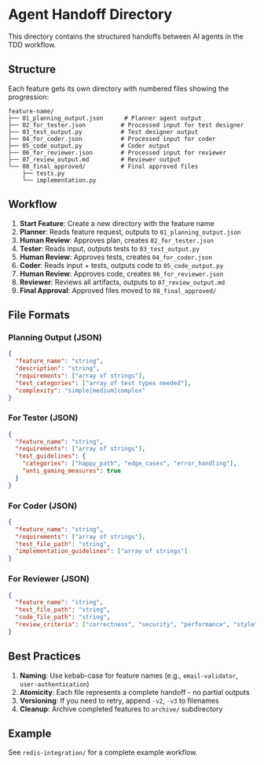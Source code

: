 # Agent Handoff Directory

This directory contains the structured handoffs between AI agents in the TDD workflow.

## Structure

Each feature gets its own directory with numbered files showing the progression:

```
feature-name/
├── 01_planning_output.json      # Planner agent output
├── 02_for_tester.json          # Processed input for test designer
├── 03_test_output.py           # Test designer output
├── 04_for_coder.json           # Processed input for coder
├── 05_code_output.py           # Coder output
├── 06_for_reviewer.json        # Processed input for reviewer
├── 07_review_output.md         # Reviewer output
└── 08_final_approved/          # Final approved files
    ├── tests.py
    └── implementation.py
```

## Workflow

1. **Start Feature**: Create a new directory with the feature name
2. **Planner**: Reads feature request, outputs to `01_planning_output.json`
3. **Human Review**: Approves plan, creates `02_for_tester.json`
4. **Tester**: Reads input, outputs tests to `03_test_output.py`
5. **Human Review**: Approves tests, creates `04_for_coder.json`
6. **Coder**: Reads input + tests, outputs code to `05_code_output.py`
7. **Human Review**: Approves code, creates `06_for_reviewer.json`
8. **Reviewer**: Reviews all artifacts, outputs to `07_review_output.md`
9. **Final Approval**: Approved files moved to `08_final_approved/`

## File Formats

### Planning Output (JSON)
```json
{
  "feature_name": "string",
  "description": "string",
  "requirements": ["array of strings"],
  "test_categories": ["array of test types needed"],
  "complexity": "simple|medium|complex"
}
```

### For Tester (JSON)
```json
{
  "feature_name": "string",
  "requirements": ["array of strings"],
  "test_guidelines": {
    "categories": ["happy_path", "edge_cases", "error_handling"],
    "anti_gaming_measures": true
  }
}
```

### For Coder (JSON)
```json
{
  "feature_name": "string",
  "requirements": ["array of strings"],
  "test_file_path": "string",
  "implementation_guidelines": ["array of strings"]
}
```

### For Reviewer (JSON)
```json
{
  "feature_name": "string",
  "test_file_path": "string",
  "code_file_path": "string",
  "review_criteria": ["correctness", "security", "performance", "style"]
}
```

## Best Practices

1. **Naming**: Use kebab-case for feature names (e.g., `email-validator`, `user-authentication`)
2. **Atomicity**: Each file represents a complete handoff - no partial outputs
3. **Versioning**: If you need to retry, append `-v2`, `-v3` to filenames
4. **Cleanup**: Archive completed features to `archive/` subdirectory

## Example

See `redis-integration/` for a complete example workflow.